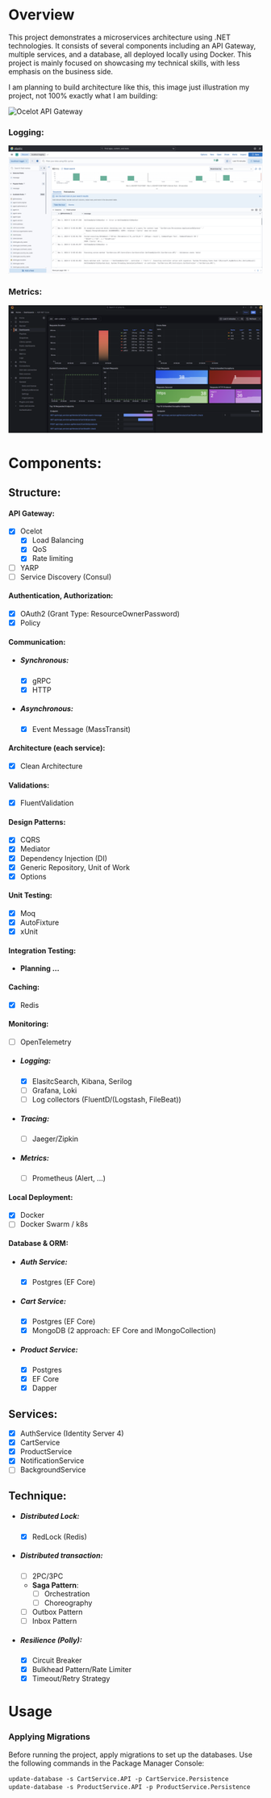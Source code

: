 # Overview

This project demonstrates a microservices architecture using .NET technologies. It consists of several components including an API Gateway, multiple services, and a database, all deployed locally using Docker.
This project is mainly focused on showcasing my technical skills, with less emphasis on the business side.

I am planning to build architecture like this, this image just illustration my project, not 100% exactly what I am building:

<img src="https://i.ytimg.com/vi/0Mzft2Kcev0/maxresdefault.jpg" alt="Ocelot API Gateway"/>

### Logging:
<img src="https://github.com/softwares-sorcerer-supreme/Microservice/blob/main/Visualize/kibana-logging.png" alt="Kibana Logging Visualize"/>

### Metrics:
<img src="https://github.com/softwares-sorcerer-supreme/Microservice/blob/main/Visualize/grafana-metrics.png" alt="Grafana Metric Visualize"/>

# Components:

## Structure:
#### API Gateway:
- [x] Ocelot
    - [x] Load Balancing
    - [X] QoS
    - [x] Rate limiting
- [ ] YARP
- [ ] Service Discovery (Consul)

#### Authentication, Authorization:
- [x] OAuth2 (Grant Type: ResourceOwnerPassword)
- [x] Policy

#### Communication:
- ##### Synchronous:
    - [x] gRPC
    - [x] HTTP
- ##### Asynchronous:
    - [x] Event Message (MassTransit)

#### Architecture (each service): 
- [x] Clean Architecture  

#### Validations: 
- [x] FluentValidation

#### Design Patterns: 
- [x] CQRS
- [x] Mediator
- [x] Dependency Injection (DI)
- [x] Generic Repository, Unit of Work
- [x] Options

#### Unit Testing: 
- [x] Moq
- [x] AutoFixture
- [x] xUnit

#### Integration Testing: 
- **Planning ...**

#### Caching:
- [x] Redis

#### Monitoring:
- [ ] OpenTelemetry
- ##### Logging:
    - [x] ElasitcSearch, Kibana, Serilog
    - [ ] Grafana, Loki
    - [ ] Log collectors (FluentD/(Logstash, FileBeat))

- ##### Tracing:
    - [ ] Jaeger/Zipkin

- ##### Metrics:
    - [ ] Prometheus (Alert, ...)

#### Local Deployment:
- [x] Docker
- [ ] Docker Swarm / k8s

#### Database & ORM:
- ##### Auth Service:
    - [x] Postgres (EF Core)
- ##### Cart Service:
    - [x] Postgres (EF Core)
    - [x] MongoDB (2 approach: EF Core and IMongoCollection)
- ##### Product Service:
    - [x] Postgres
    - [X] EF Core
    - [X] Dapper

## Services:
- [x] AuthService (Identity Server 4)
- [x] CartService
- [x] ProductService
- [x] NotificationService
- [ ] BackgroundService

## Technique:
- ##### Distributed Lock:
    - [x] RedLock (Redis)
- ##### Distributed transaction:
    - [ ] 2PC/3PC
    - **Saga Pattern**:
        - [ ] Orchestration
        - [ ] Choreography
    - [ ] Outbox Pattern
    - [ ] Inbox Pattern
- ##### Resilience (Polly):
    - [x] Circuit Breaker
    - [x] Bulkhead Pattern/Rate Limiter
    - [x] Timeout/Retry Strategy
# Usage
### Applying Migrations

Before running the project, apply migrations to set up the databases. Use the following commands in the Package Manager Console:

```shell
update-database -s CartService.API -p CartService.Persistence
update-database -s ProductService.API -p ProductService.Persistence
```
